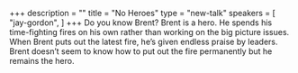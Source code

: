 +++
description = ""
title = "No Heroes"
type = "new-talk"
speakers = [
        "jay-gordon",
]
+++
Do you know Brent? Brent is a hero. He spends his time-fighting fires on his own rather than working on the big picture issues. When Brent puts out the latest fire, he’s given endless praise by leaders. Brent doesn’t seem to know how to put out the fire permanently but he remains the hero.